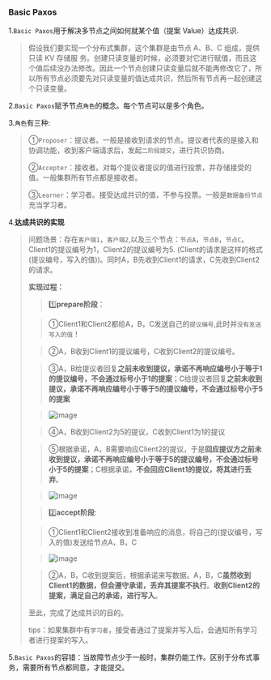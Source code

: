 ### Basic Paxos

1.`Basic Paxos`用于解决多节点之间如何就某个值（提案 Value）达成共识.

>假设我们要实现一个分布式集群，这个集群是由节点 A、B、C 组成，提供只读 KV 存储服
>务。创建只读变量的时候，必须要对它进行赋值，而且这个值后续没办法修改。因此一个节点创建只读变量后就不能再修改它了，所以所有节点必须要先对只读变量的值达成共识，然后所有节点再一起创建这个只读变量。

2.`Basic Paxos`赋予节点`角色`的概念。每个节点可以是多个角色。

3.`角色`有三种:

>①`Proposer`：提议者。一般是接收到请求的节点。提议者代表的是接入和协调功能，收到客户端请求后，发起`二阶段提交`，进行共识协商。
>
>②`Accepter`：接收者。对每个提议者提议的值进行投票，并存储接受的值。一般集群所有节点都是接收者。
>
>③`Learner`：学习者。接受达成共识的值，不参与投票。一般是`数据备份节点`充当学习者。

4.**达成共识的实现**

>问题场景：存在`客户端1`，`客户端2`,以及三个节点：`节点A`，`节点B`，`节点C`。Client1的提议编号为1，Client2的提议编号为5. (Client的请求是这样的格式(提议编号，写入的值) ​)。同时A，B先收到Client1的请求，C先收到Client2的请求。
>
>**实现过程：**
>
>>1️⃣**prepare阶段**：
>
>>①Client1和Client2都给A，B，C发送自己的`提议编号`,此时并`没有发送写入的值`！
>
>>②A，B收到Client1的提议编号，C收到Client2的提议编号。
>
>>③A，B给提议者回复**之前未收到提议，承诺不再响应编号小于等于1的提议编号，不会通过标号小于1的提案**；C给提议者回复**之前未收到提议，承诺不再响应编号小于等于5的提议编号，不会通过标号小于5的提案**
>
>>![image](https://tva2.sinaimg.cn/large/0085EwgIgy1gsrbdek0lrj30pm09l0vn.jpg)
>
>>④A，B收到Client2为5的提议，C收到Client1为1的提议
>
>>⑤根据承诺，A，B需要响应Client2的提议，于是**回应提议方之前未收到提议，承诺不再响应编号小于等于5的提议编号，不会通过标号小于5的提案**；C根据承诺，**不会回应Client1的提议，将其进行丢弃**。
>
>>![image](https://tvax3.sinaimg.cn/large/0085EwgIgy1gsrbdryzq9j30ol09x771.jpg)
>
>>2️⃣**accept阶段**:
>
>>①Client1和Client2接收到准备响应的消息，将自己的(提议编号，写入的值)发送给节点A，B，C
>
>>![image](https://tvax4.sinaimg.cn/large/0085EwgIgy1gsrbfa0ujfj30pc099tbh.jpg)
>
>>②A，B，C收到提案后，根据承诺来写数据。A，B，C**虽然收到Client1的数据，但会遵守承诺，丢弃其提案不执行**。**收到Client2的提案，满足自己的承诺，进行写入**。
>
>至此，完成了达成共识的目的。
>
>tips：如果集群中有`学习者`，接受者通过了提案并写入后，会通知所有学习者进行提案的写入。

5.`Basic Paxos`的容错：当故障节点少于一般时，集群仍能工作。区别于分布式事务，需要所有节点都同意，才能提交。
